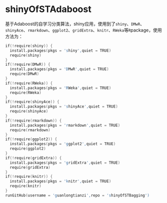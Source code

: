 # shinyOfSTAdaboost
基于Adaboost的自学习分类算法，shiny应用，使用到了`shiny`、`DMwR`、`shinyAce`、`rmarkdown`、`ggplot2`、`gridExtra`、`knitr`、`RWeka`等`R`package，使用方法为：
```s
if(!require(shiny)) {
  install.packages(pkgs = 'shiny',quiet = TRUE)
  require(shiny)
}
if(!require(DMwR)) {
  install.packages(pkgs = 'DMwR',quiet = TRUE)
  require(DMwR)
}
if(!require(RWeka)) {
  install.packages(pkgs = 'RWeka',quiet = TRUE)
  require(RWeka)
}
if(!require(shinyAce)) {
  install.packages(pkgs = 'shinyAce',quiet = TRUE)
  require(shinyAce)
}
if(!require(rmarkdown)) {
  install.packages(pkgs = 'rmarkdown',quiet = TRUE)
  require(rmarkdown)
}
if(!require(ggplot2)) {
  install.packages(pkgs = 'ggplot2',quiet = TRUE)
  require(ggplot2)
}
if(!require(gridExtra)) {
  install.packages(pkgs = 'gridExtra',quiet = TRUE)
  require(gridExtra)
}
if(!require(knitr)) {
  install.packages(pkgs = 'knitr',quiet = TRUE)
  require(knitr)
}
runGitHub(username = 'guanlongtianzi',repo = 'shinyOfSTBagging') 
```
